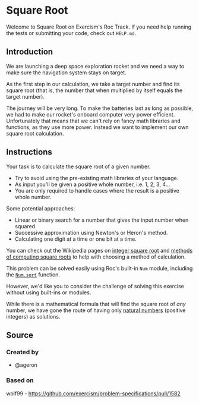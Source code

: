 # Square Root

Welcome to Square Root on Exercism's Roc Track.
If you need help running the tests or submitting your code, check out `HELP.md`.

## Introduction

We are launching a deep space exploration rocket and we need a way to make sure the navigation system stays on target.

As the first step in our calculation, we take a target number and find its square root (that is, the number that when multiplied by itself equals the target number).

The journey will be very long.
To make the batteries last as long as possible, we had to make our rocket's onboard computer very power efficient.
Unfortunately that means that we can't rely on fancy math libraries and functions, as they use more power.
Instead we want to implement our own square root calculation.

## Instructions

Your task is to calculate the square root of a given number.

- Try to avoid using the pre-existing math libraries of your language.
- As input you'll be given a positive whole number, i.e. 1, 2, 3, 4…
- You are only required to handle cases where the result is a positive whole number.

Some potential approaches:

- Linear or binary search for a number that gives the input number when squared.
- Successive approximation using Newton's or Heron's method.
- Calculating one digit at a time or one bit at a time.

You can check out the Wikipedia pages on [integer square root][integer-square-root] and [methods of computing square roots][computing-square-roots] to help with choosing a method of calculation.

[integer-square-root]: https://en.wikipedia.org/wiki/Integer_square_root
[computing-square-roots]: https://en.wikipedia.org/wiki/Methods_of_computing_square_roots

This problem can be solved easily using Roc's built-in `Num` module, including the [`Num.sqrt`][sqrt] function.

However, we'd like you to consider the challenge of solving this exercise without using built-ins or modules.

While there is a mathematical formula that will find the square root of _any_ number, we have gone the route of having only [natural numbers][natural-number] (positive integers) as solutions.

[sqrt]: https://www.roc-lang.org/builtins/Num#sqrt
[natural-number]: https://en.wikipedia.org/wiki/Natural_number

## Source

### Created by

- @ageron

### Based on

wolf99 - https://github.com/exercism/problem-specifications/pull/1582